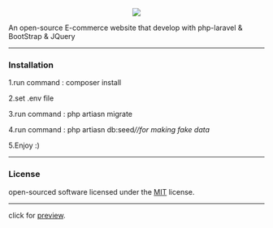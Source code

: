 <p align="center"><img src="https://aminrafiei.ir/images/logo.jpg"></p>

An open-source E-commerce website that develop with php-laravel & BootStrap & JQuery 
<hr>
<h3><strong>Installation</strong></h3>
<p>1.run command : composer install</p>
<p>2.set .env file</p>
<p>3.run command : php artiasn migrate</p>
<p>4.run command : php artiasn db:seed<em>//for making fake data</em></p>
<p>5.Enjoy :)</p>
<hr>
<h3><strong>License</strong></h3>
<p>open-sourced software licensed under the <a href='https://opensource.org/licenses/MIT'>MIT</a> license.</P>
<hr>
<p>click for <a href='https://aminrafiei.ir'>preview</a>.</p>
